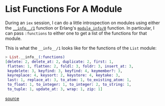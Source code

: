 # List Functions For A Module

During an `iex` session, I can do a little introspection on modules using
either the
[`__info__/1`](http://elixir-lang.org/docs/stable/elixir/Module.html#__info__/1)
function or Erlang's
[`module_info/0`](http://erlang.org/doc/man/erlang.html#module_info-0)
function. In particular, I can pass `:functions` to either one to get a list
of the functions for that module.

This is what the `__info__/1` looks like for the functions of the `List`
module:

```elixir
> List.__info__(:functions)
[delete: 2, delete_at: 2, duplicate: 2, first: 1,
 flatten: 1, flatten: 2, foldl: 3, foldr: 3, insert_at: 3,
 keydelete: 3, keyfind: 3, keyfind: 4, keymember?: 3,
 keyreplace: 4, keysort: 2, keystore: 4, keytake: 3,
 last: 1, replace_at: 3, to_atom: 1, to_existing_atom: 1,
 to_float: 1, to_integer: 1, to_integer: 2, to_string: 1,
 to_tuple: 1, update_at: 3, wrap: 1, zip: 1]
```

[source](http://stackoverflow.com/questions/28664119/in-elixir-is-there-any-way-to-get-a-module-to-list-its-functions)
